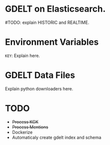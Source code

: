 # GDELT on Elasticsearch.
#TODO: explain HISTORIC and REALTIME.

# Environment Variables
`KEY`: Explain here.


# GDELT Data Files
Explain python downloaders here.

# TODO
- ~~Process KGK~~
- ~~Process Mentions~~
- Dockerize
- Automaticaly create gdelt index and schema